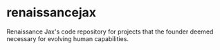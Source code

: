 # renaissancejax
Renaissance Jax's code repository for projects that the founder deemed necessary for evolving human capabilities.
